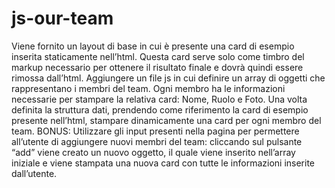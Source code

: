 # js-our-team

Viene fornito un layout di base in cui è presente una card di esempio inserita staticamente nell’html.
Questa card serve solo come timbro del markup necessario per ottenere il risultato finale e dovrà quindi essere rimossa dall’html.
Aggiungere un file js in cui definire un array di oggetti che rappresentano i membri del team.
Ogni membro ha le informazioni necessarie per stampare la relativa card: Nome, Ruolo e Foto.
Una volta definita la struttura dati, prendendo come riferimento la card di esempio presente nell’html, stampare dinamicamente una card per ogni membro del team.
BONUS:
Utilizzare gli input presenti nella pagina per permettere all’utente di aggiungere nuovi membri del team:
cliccando sul pulsante “add” viene creato un nuovo oggetto,
il quale viene inserito nell’array iniziale
e viene stampata una nuova card con tutte le informazioni inserite dall’utente.